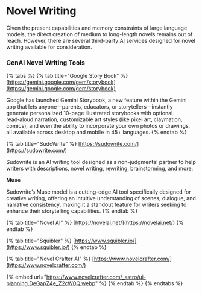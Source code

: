 # Novel Writing

Given the present capabilities and memory constraints of large language models, the direct creation of medium to long-length novels remains out of reach. However, there are several third-party AI services designed for novel writing available for consideration.





### GenAI Novel Writing Tools

{% tabs %}
{% tab title="Google Story Book" %}
[https://gemini.google.com/gem/storybook](https://gemini.google.com/gem/storybook)

Google has launched Gemini Storybook, a new feature within the Gemini app that lets anyone—parents, educators, or storytellers—instantly generate personalized 10-page illustrated storybooks with optional read‑aloud narration, customizable art styles (like pixel art, claymation, comics), and even the ability to incorporate your own photos or drawings, all available across desktop and mobile in 45+ languages.
{% endtab %}

{% tab title="SudoWrite" %}
[https://sudowrite.com/](https://sudowrite.com/)

Sudowrite is an AI writing tool designed as a non-judgmental partner to help writers with descriptions, novel writing, rewriting, brainstorming, and more.

**Muse**

Sudowrite’s Muse model is a cutting-edge AI tool specifically designed for creative writing, offering an intuitive understanding of scenes, dialogue, and narrative consistency, making it a standout feature for writers seeking to enhance their storytelling capabilities.
{% endtab %}

{% tab title="Novel AI" %}
[https://novelai.net/](https://novelai.net/)
{% endtab %}

{% tab title="Squibler" %}
[https://www.squibler.io/](https://www.squibler.io/)
{% endtab %}

{% tab title="Novel Crafter AI" %}
[https://www.novelcrafter.com/](https://www.novelcrafter.com/)

{% embed url="https://www.novelcrafter.com/_astro/ui-planning.DeGapZ4e_Z2cW0Q.webp" %}
{% endtab %}
{% endtabs %}



